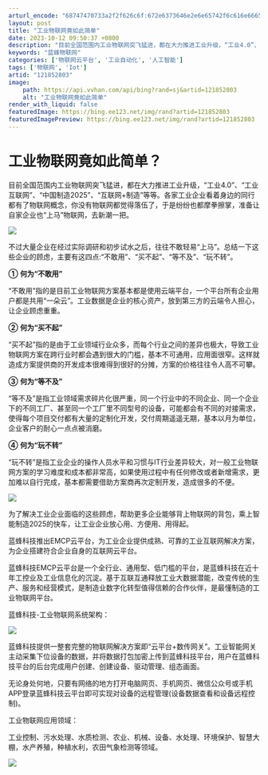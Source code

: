 ```yaml
---
arturl_encode: "68747470733a2f2f626c6f:672e6373646e2e6e65742f6c616e66656e676b656a6932312f:61727469636c652f64657461696c732f313231383532383033"
layout: post
title: "工业物联网竟如此简单"
date: 2023-10-12 09:50:37 +0800
description: "目前全国范围内工业物联网突飞猛进，都在大力推进工业升级，“工业4.0”、“工业互联网”、“中国制造2"
keywords: "蓝蜂物联网"
categories: ['物联网云平台', '工业自动化', '人工智能']
tags: ['物联网', 'Iot']
artid: "121852803"
image:
    path: https://api.vvhan.com/api/bing?rand=sj&artid=121852803
    alt: "工业物联网竟如此简单"
render_with_liquid: false
featuredImage: https://bing.ee123.net/img/rand?artid=121852803
featuredImagePreview: https://bing.ee123.net/img/rand?artid=121852803
---
```


# 工业物联网竟如此简单？

目前全国范围内工业物联网突飞猛进，都在大力推进工业升级，“工业4.0”、“工业互联网”、“中国制造2025”、“互联网+制造”等等。各家工业企业看着身边的同行都有了物联网概念，你没有物联网都觉得落伍了，于是纷纷也都摩拳擦掌，准备让自家企业也“上马”物联网，去新潮一把。

![](https://i-blog.csdnimg.cn/blog_migrate/5a4f1e672c44679ef886a622241b72c9.png)

不过大量企业在经过实际调研和初步试水之后，往往不敢轻易“上马”。总结一下这些企业的顾虑，主要有这四点:“不敢用”、“买不起”、“等不及”、“玩不转”。

****①****
****何为“不敢用”****

“不敢用”指的是目前工业物联网方案基本都是使用云端平台，一个平台所有企业用户都是共用“一朵云”。工业数据是企业的核心资产，放到第三方的云端令人担心，让企业顾虑重重。

****②****
****何为“买不起”****

“买不起”指的是由于工业领域行业众多，而每个行业之间的差异也极大，导致工业物联网方案在跨行业时都会遇到很大的门槛，基本不可通用，应用面很窄。这样就造成方案提供商的开发成本很难得到很好的分摊，方案的价格往往令人高不可攀。

****③****
****何为“等不及”****

“等不及”是指工业领域需求碎片化很严重，同一个行业中的不同企业、同一个企业下的不同工厂、甚至同一个工厂里不同型号的设备，可能都会有不同的对接需求，使得每个项目交付都有大量的定制化开发，交付周期遥遥无期，基本以月为单位，企业客户的耐心一点点被消磨。

****④****
****何为“玩不转”****

“玩不转”是指工业企业的操作人员水平和习惯与IT行业差异较大，对一般工业物联网方案的学习难度和成本都非常高，如果使用过程中有任何修改或者新增需求，更加难以自行完成，基本都需要借助方案商再次定制开发，造成很多的不便。

![](https://i-blog.csdnimg.cn/blog_migrate/e5479c7486501106207bb98034563a14.png)

为了解决工业企业面临的这些顾虑，帮助更多企业能够背上物联网的背包，乘上智能制造2025的快车，让工业企业放心用、方便用、用得起。

蓝蜂科技推出EMCP云平台，为工业企业提供成熟、可靠的工业互联网解决方案，为企业搭建符合企业自身的互联网云平台。

蓝蜂科技EMCP云平台是一个全行业、通用型、低门槛的平台，是蓝蜂科技在近十年工控业及工业信息化的沉淀。基于互联互通释放工业大数据潜能，改变传统的生产、服务和经营模式，是制造业数字化转型值得信赖的合作伙伴，是最懂制造的工业物联网平台。

蓝蜂科技-工业物联网系统架构：

![](https://i-blog.csdnimg.cn/blog_migrate/7b518724700acb57544c22ed6116b687.png)

蓝蜂科技提供一整套完整的物联网解决方案即“云平台+数传网关”。工业智能网关主动采集下位设备的数据，并将数据打包加密上传到蓝蜂科技平台，用户在蓝蜂科技平台的后台完成用户创建、创建设备、驱动管理、组态画面。

无论身处何地，只要有网络的地方打开电脑网页、手机网页、微信公众号或手机APP登录蓝蜂科技云平台即可实现对设备的远程管理(设备数据查看和设备远程控制)。

工业物联网应用领域：

工业控制、污水处理、水质检测、农业、机械、设备、水处理、环境保护、智慧大棚，水产养殖，种植水利，农田气象检测等领域。

![](https://i-blog.csdnimg.cn/blog_migrate/a38c0b80dbd49e5f4254e3f46d548834.png)